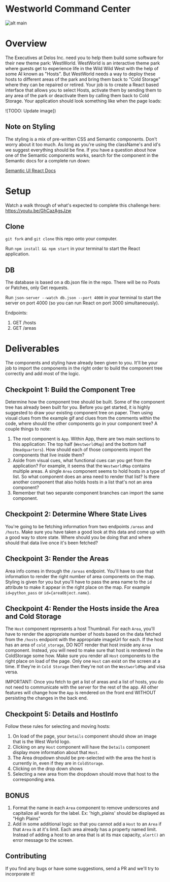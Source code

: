 # Westworld Command Center

![alt main](https://cdn-images-1.medium.com/max/2000/1*BnjGd8N6zu9-Fe6stEJDEg.png)


Overview
========
The Executives at Delos Inc. need you to help them build some software for their new theme park: WestWorld. WestWorld is an interactive theme park where guests get to experience life in the Wild Wild West with the help of some AI known as "Hosts". But WestWorld needs a way to deploy these hosts to different areas of the park and bring them back to "Cold Storage" where they can be repaired or retired. Your job is to create a React based interface that allows you to select Hosts, activate them by sending them to any area of the park or deactivate them by calling them back to Cold Storage. Your application should look something like when the page loads:

![TODO: Update image])

Note on Styling
---------------
The styling is a mix of pre-written CSS and Semantic components. Don't worry about it too much. As long as you're using the className's and id's we suggest everything should be fine. If you have a question about how one of the Semantic components works, search for the component in the Semantic docs for a complete run down:

[Semantic UI React Docs](https://react.semantic-ui.com/)

Setup
=====
Watch a walk through of what's expected to complete this challenge here: https://youtu.be/GhCazAgsJzw

Clone
-----
`git fork` and `git clone` this repo onto your computer.

Run `npm install && npm start` in your terminal to start the React application.

DB
--
The database is based on a db.json file in the repo. There will be no Posts or Patches, only Get requests.

Run `json-server --watch db.json --port 4000` in your terminal to start the server on port 4000 (so you can run React on port 3000 simultaneously).

Endpoints:
1. GET /hosts
2. GET /areas


Deliverables
============

The components and styling have already been given to you. It'll be your job to import the components in the right order to build the component tree correctly and add most of the logic.

Checkpoint 1: Build the Component Tree
--------------------------------------
Determine how the component tree should be built. Some of the component tree has already been built for you. Before you get started, it is highly suggested to draw your existing component tree on paper. Then using visual clues from the example gif and clues from the comments within the code, where should the other components go in your component tree? A couple things to note:

1. The root component is `App`. Within App, there are two main sections to this application: The top half (`WestworldMap`) and the bottom half (`Headquarters`). How should each of those components import the components that live inside them?
2. Aside from visual cues, what functional cues can you get from the application? For example, it seems that the  `WestworldMap` contains multiple areas. A single `Area` component seems to hold hosts in a type of list. So what component does an area need to render that list? Is there another component that also holds hosts in a list that's not an area component?
3. Remember that two separate component branches can import the same component.

Checkpoint 2: Determine Where State Lives
-----------------------------------------
You're going to be fetching information from two endpoints `/areas` and `/hosts`. Make sure you have taken a good look at this data and come up with a good way to store state. Where should you be doing that and where should that data live once it's been fetched?

Checkpoint 3: Render the Areas
------------------------------
Area info comes in through the `/areas` endpoint. You'll have to use that information to render the right number of area components on the map. Styling is given for you but you'll have to pass the area name to the `id` attribute to make it appear in the right place on the map. For example `id=python_pass` or `id={areaObject.name}`.

Checkpoint 4: Render the Hosts inside the Area and Cold Storage
------------------------------
The `Host` component represents a host Thumbnail. For each `Area`, you'll have to render the appropriate number of hosts based on the data fetched from the `/hosts` endpoint with the appropriate imageUrl for each. If the host has an area of `cold_storage`, DO NOT render that host inside any `Area` component. Instead, you will need to make sure that host is rendered in the ColdStorage some how. Make sure you render all `Host` components to the right place on load of the page. Only one `Host` can exist on the screen at a time. If they're in `Cold Storage` then they're not on the `WestworldMap` and visa versa.

IMPORTANT: Once you fetch to get a list of areas and a list of hosts, you do not need to communicate with the server for the rest of the app. All other features will change how the `App` is rendered on the front end WITHOUT persisting the changes in the back end.

Checkpoint 5: Details and HostInfo
---------------------------
Follow these rules for selecting and moving hosts:

1. On load of the page, your `Details` component should show an image that is the West World logo.
2. Clicking on any `Host` component will have the `Details` component display more information about that `Host`.
3. The Area dropdown should be pre-selected with the area the host is currently in, even if they are in `ColdStorage`.
4. Clicking on the drop down shows 
5. Selecting a new area from the dropdown should move that host to the corresponding area.

BONUS
------
1. Format the name in each `Area` component to remove underscores and capitalize all words for the label. Ex: 'high_plains' should be displayed as "High Plains"
2. Add in some additional logic so that you cannot add a `Host` to an `Area` if that `Area` is at it's limit. Each area already has a property named limit. Instead of adding a host to an area that is at its max capacity, `alert()` an error message to the screen.


Contributing
------------
If you find any bugs or have some suggestions, send a PR and we'll try to incorporate it!
